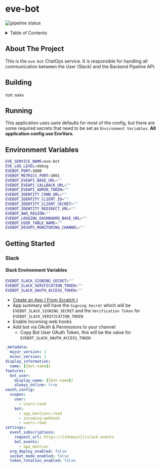 <div id="top"></div>

# eve-bot

![pipeline status](https://github.com/unanet/eve-bot/badges/master/pipeline.svg)

<!-- TABLE OF CONTENTS -->
<details>
  <summary>Table of Contents</summary>
  <ol>
    <li>
       <a href="#about-the-project">About The Project</a>
    </li>
    <li><a href="#building">Building</a></li>
    <li><a href="#running">Running</a></li>
    <li><a href="#environment-variables">Environment Variables</a></li>
    <li>
      <a href="#configuration">Getting Started</a>
      <ul>
        <li><a href="#slack">Slack</a></li>
      </ul>
    </li>
  </ol>
</details>



## About The Project

This is the `eve-bot` ChatOps service. It is responsible for handling all communication between the User (Slack) and the Backend Pipeline API.

## Building

run: `make`

## Running

This application uses sane defaults for most of the config, but there are some required secrets that need to be set as `Environment Variables`. **All application config use EnvVars.**

## Environment Variables

```bash
EVE_SERVICE_NAME=eve-bot
EVE_LOG_LEVEL=debug
EVEBOT_PORT=3000
EVEBOT_METRICS_PORT=3001
EVEBOT_EVEAPI_BASE_URL=""
EVEBOT_EVEAPI_CALLBACK_URL=""
EVEBOT_EVEAPI_ADMIN_TOKEN=""
EVEBOT_IDENTITY_CONN_URL=""
EVEBOT_IDENTITY_CLIENT_ID=""
EVEBOT_IDENTITY_CLIENT_SECRET=""
EVEBOT_IDENTITY_REDIRECT_URL=""
EVEBOT_AWS_REGION=""
EVEBOT_LOGGING_DASHBOARD_BASE_URL=""
EVEBOT_USER_TABLE_NAME=""
EVEBOT_DEVOPS_MONITORING_CHANNEL=""
```

## Getting Started

### Slack

#### Slack Environment Variables

```bash
EVEBOT_SLACK_SIGNING_SECRET=""
EVEBOT_SLACK_VERIFICATION_TOKEN=""
EVEBOT_SLACK_OAUTH_ACCESS_TOKEN=""
```

* [Create an App ( From Scratch )](https://api.slack.com/apps)
* App summary will have the `Signing Secret` which will be `EVEBOT_SLACK_SIGNING_SECRET` and the `Verification Token` for `EVEBOT_SLACK_VERIFICATION_TOKEN`
* Enable Incoming web hooks
* Add bot via OAuth & Permissions to your channel
    * Copy Bot User OAuth Token, this will be the value for `EVEBOT_SLACK_OAUTH_ACCESS_TOKEN`


```yaml
_metadata:
  major_version: 1
  minor_version: 1
display_information:
  name: {{bot-name}}
features:
  bot_user:
    display_name: {{bot-name}}
    always_online: true
oauth_config:
  scopes:
    user:
      - users:read
    bot:
      - app_mentions:read
      - incoming-webhook
      - users:read
settings:
  event_subscriptions:
    request_url: https://{{domain}}/slack-events
    bot_events:
      - app_mention
  org_deploy_enabled: false
  socket_mode_enabled: false
  token_rotation_enabled: false
```
